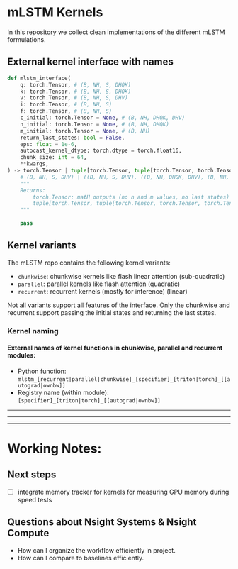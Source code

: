 # mLSTM Kernels

In this repository we collect clean implementations of the different mLSTM formulations.

## External kernel interface with names

```python
def mlstm_interface(
    q: torch.Tensor, # (B, NH, S, DHQK)
    k: torch.Tensor, # (B, NH, S, DHQK)
    v: torch.Tensor, # (B, NH, S, DHV)
    i: torch.Tensor, # (B, NH, S)
    f: torch.Tensor, # (B, NH, S)
    c_initial: torch.Tensor = None, # (B, NH, DHQK, DHV)
    n_initial: torch.Tensor = None, # (B, NH, DHQK)
    m_initial: torch.Tensor = None, # (B, NH)
    return_last_states: bool = False,
    eps: float = 1e-6,
    autocast_kernel_dtype: torch.dtype = torch.float16,
    chunk_size: int = 64,
    **kwargs,
) -> torch.Tensor | tuple[torch.Tensor, tuple[torch.Tensor, torch.Tensor, torch.Tensor]]:
    # (B, NH, S, DHV) | ((B, NH, S, DHV), ((B, NH, DHQK, DHV), (B, NH, DHQK), (B, NH)))
    """
    Returns:
        torch.Tensor: matH outputs (no n and m values, no last states)
        tuple[torch.Tensor, tuple[torch.Tensor, torch.Tensor, torch.Tensor]]: matH, (matC_last, vecN_last, scaM_last)
    """
    
    pass

```

## Kernel variants

The mLSTM repo contains the following kernel variants:
- `chunkwise`: chunkwise kernels like flash linear attention (sub-quadratic)
- `parallel`: parallel kernels like flash attention (quadratic)
- `recurrent`: recurrent kernels (mostly for inference) (linear)

Not all variants support all features of the interface. Only the chunkwise and recurrent support passing the initial states and returning the last states. 

### Kernel naming

#### External names of kernel functions in chunkwise, parallel and recurrent modules:
- Python function: `mlstm_[recurrent|parallel|chunkwise]_[specifier]_[triton|torch]_[[autograd|ownbw]]`
- Registry name (within module): `[specifier]_[triton|torch]_[[autograd|ownbw]]`

---
---
---
# Working Notes:

## Next steps

- [ ] integrate memory tracker for kernels for measuring GPU memory during speed tests



## Questions about Nsight Systems & Nsight Compute

- How can I organize the workflow efficiently in project. 
- How can I compare to baselines efficiently.
